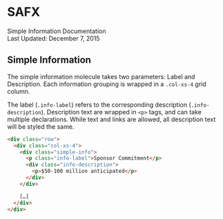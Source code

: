 SAFX
===
Simple Information Documentation  
Last Updated: December 7, 2015

## Simple Information
The simple information molecule takes two parameters: Label and Description. Each information grouping is wrapped in a `.col-xs-4` grid column.

The label (`.info-label`) refers to the corresponding description (`.info-description`). Description text are wrapped in `<p>` tags, and can take multiple declarations. While text and links are allowed, all description text will be styled the same.

```html
<div class="row">
  <div class="col-xs-4">
    <div class="simple-info">
      <p class="info-label">Sponsor Commitment</p>
      <div class="info-description">
        <p>$50-100 million anticipated</p>
      </div>
    </div>

    […]
  </div>
</div>
```
